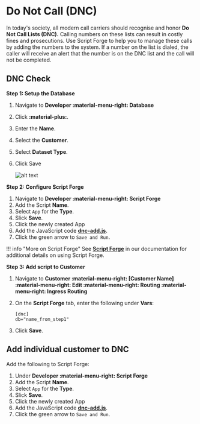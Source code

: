 # Do Not Call (DNC)

In today's society, all modern call carriers should recognise and honor **Do Not Call Lists (DNC).** Calling numbers on these lists can result in costly fines and prosecutions. Use Script Forge to help you to manage these calls by adding the numbers to the system. If a number on the list is dialed, the caller will receive an alert that the number is on the DNC list and the call will not be completed. 

## DNC Check

**Step 1: Setup the Database**

1. Navigate to **Developer :material-menu-right: Database**
2. Click **:material-plus:**.
3. Enter the **Name**.
3. Select the **Customer**. 
4. Select **Dataset Type**.
5. Click Save

    ![alt text][dnc-3]

**Step 2: Configure Script Forge**

1. Navigate to **Developer :material-menu-right: Script Forge**
2. Add the Script **Name**.
3. Select `App` for the **Type**.
4. Slick **Save**.
5. Click the newly created App
6. Add the JavaScript code [**dnc-add.js**](https://github.com/connexcs/scriptforge-examples/blob/master/dnc-check.js).
7. Click the green arrow to `Save and Run`. 

!!! info "More on Script Forge"
    See [**Script Forge**](https://docs.connexcs.com/developers/scriptforge/) in our documentation for additional details on using Script Forge.
    
**Step 3: Add script to Customer**

1. Navigate to **Customer :material-menu-right: [Customer Name] :material-menu-right: Edit :material-menu-right: Routing :material-menu-right: Ingress Routing**
2. On the **Script Forge** tab, enter the following under **Vars**:

    ```
    [dnc]
    db="name_from_step1"
    ```

3. Click **Save**.


## Add individual customer to DNC
Add the following to Script Forge:

1. Under **Developer :material-menu-right: Script Forge**
2. Add the Script **Name**.
3. Select `App` for the **Type**.
4. Slick **Save**.
5. Click the newly created App
6. Add the JavaScript code [**dnc-add.js**](https://github.com/connexcs/scriptforge-examples/blob/master/dnc-add.js).
7. Click the green arrow to `Save and Run`. 

[dnc-3]: /misc/img/dnc-3.png "DNC-3"






